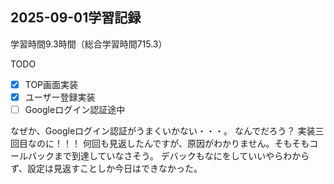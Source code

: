 ## 2025-09-01学習記録
学習時間9.3時間（総合学習時間715.3）

TODO
- [x] TOP画面実装
- [x] ユーザー登録実装
- [ ] Googleログイン認証途中

なぜか、Googleログイン認証がうまくいかない・・・。
なんでだろう？
実装三回目なのに！！！
何回も見返したんですが、原因がわかりません。そもそもコールバックまで到達していなさそう。
デバックもなにをしていいやらわからず、設定は見返すことしか今日はできなかった。